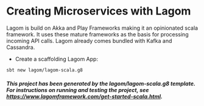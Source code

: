 # Creating Microservices with Lagom
Lagom is build on Akka and Play Frameworks making it an opinionated scala framework. It uses these mature frameworks as the basis for processing incoming API calls. Lagom already comes bundled with Kafka and Cassandra.
- Create a scaffolding Lagom App:
````
sbt new lagom/lagom-scala.g8
````

##### This project has been generated by the lagom/lagom-scala.g8 template. For instructions on running and testing the project, see https://www.lagomframework.com/get-started-scala.html.
